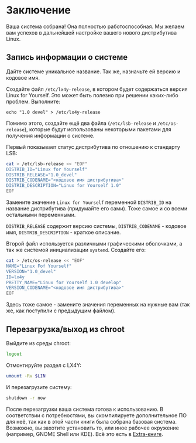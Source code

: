 # Заключение

Ваша система собрана! Она полностью работоспособная. Мы желаем вам успехов в дальнейшей настройке вашего нового дистрибутива Linux.

## Запись информации о системе

Дайте системе уникальное название. Так же, назначьте ей версию и кодовое имя.

Создайте файл `/etc/lx4y-release`, в котором будет содержаться версия Linux for Yourself. Это может быть полезно при решении каких-либо проблем. Выполните:

```
echo "1.0 devel" > /etc/lx4y-release
```

Помимо этого, создайте ещё два файла (`/etc/lsb-release` и `/etc/os-release`), которые будут использованы некоторыми пакетами для получения информации о системе.

Первый показывает статус дистрибутива по отношению к стандарту LSB:

```bash
cat > /etc/lsb-release << "EOF"
DISTRIB_ID="Linux for Yourself"
DISTRIB_RELEASE="1.0_devel"
DISTRIB_CODENAME="<кодовое имя дистрибутива>"
DISTRIB_DESCRIPTION="Linux for Yourself 1.0"
EOF
```

Замените значение `Linux for Yourself` переменной `DISTRIB_ID` на название дистрибутива (придумайте его сами). Тоже самое и со всеми остальными переменными.

`DISTRIB_RELEASE` содержит версию системы, `DISTRIB_CODENAME` - кодовое имя, `DISTRIB_DESCRIPTION` - краткое описание.

Второй файл используется различными графическими оболочками, а так же системой инициализации `systemd`. Создайте его:

```bash
cat > /etc/os-release << "EOF"
NAME="Linux Fof Yourself"
VERSION="1.0_devel"
ID=lx4y
PRETTY_NAME="Linux for Yourself 1.0 develop"
VERSION_CODENAME="<кодовое имя дистрибутива>"
EOF
```

Здесь тоже самое - замените значения переменных на нужные вам (так же, как поступили с предыдущим файлом).

## Перезагрузка/выход из chroot

Выйдите из среды chroot:

```bash
logout
```

Отмонтируйте раздел с LX4Y:

```bash
umount -Rv $LIN
```

И перезагрузите систему:

```bash
shutdown -r now
```

После перезагрузки ваша система готова к использованию. В соответствии с потребностями, вы скомпилируете дополнительное ПО для неё, так как в этой части книги была собрана базовая система. Возможно, вы захотите установить то, или иное рабочее окружение (например, GNOME Shell или KDE). Всё это есть в [Extra-книге](https://lx4u.ru/dev-extra/#/).
